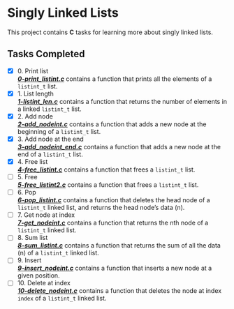 # Singly Linked Lists

This project contains __C__ tasks for learning more about singly linked lists.

## Tasks Completed

+ [x] 0\. Print list<br/>_**[0-print_listint.c](0-print_listint.c)**_ contains a function that prints all the elements of a `listint_t` list.
+ [x] 1\. List length<br/>_**[1-listint_len.c](1-listint_len.c)**_ contains a function that returns the number of elements in a linked `listint_t` list.
+ [x] 2\. Add node<br/>_**[2-add_nodeint.c](2-add_nodeint.c)**_ contains a function that adds a new node at the beginning of a `listint_t` list.
+ [x] 3\. Add node at the end<br/>_**[3-add_nodeint_end.c](3-add_nodeint_end.c)**_ contains a function that adds a new node at the end of a `listint_t` list.
+ [x] 4\. Free list<br/>_**[4-free_listint.c](4-free_listint.c)**_ contains a function that frees a `listint_t` list.
+ [ ] 5\. Free<br/>_**[5-free_listint2.c](5-free_listint2.c)**_ contains a function that frees a `listint_t` list.
+ [ ] 6\. Pop<br/>_**[6-pop_listint.c](6-pop_listint.c)**_ contains a function that deletes the head node of a `listint_t` linked list, and returns the head node’s data (n).
+ [ ] 7\. Get node at index<br/>_**[7-get_nodeint.c](7-get_nodeint.c)**_ contains a function that returns the nth node of a `listint_t` linked list.
+ [ ] 8\. Sum list<br/>_**[8-sum_listint.c](8-sum_listint.c)**_ contains a function that returns the sum of all the data (n) of a `listint_t` linked list.
+ [ ] 9\. Insert<br/>_**[9-insert_nodeint.c](9-insert_nodeint.c)**_ contains a function that inserts a new node at a given position.
+ [ ] 10\. Delete at index<br/>_**[10-delete_nodeint.c](10-delete_nodeint.c)**_ contains a function that deletes the node at index `index` of a `listint_t` linked list.
